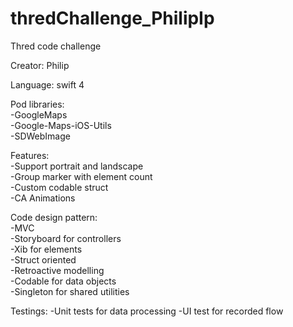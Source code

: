 # thredChallenge_PhilipIp
Thred code challenge  
  
Creator: Philip  
  
Language: swift 4  
  
Pod libraries:  
-GoogleMaps  
-Google-Maps-iOS-Utils  
-SDWebImage  


Features:  
-Support portrait and landscape  
-Group marker with element count  
-Custom codable struct  
-CA Animations

  
Code design pattern:  
-MVC  
-Storyboard for controllers  
-Xib for elements  
-Struct oriented  
-Retroactive modelling  
-Codable for data objects  
-Singleton for shared utilities  


Testings:
-Unit tests for data processing 
-UI test for recorded flow
